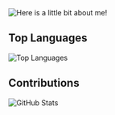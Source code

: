 <img src="https://github.com/Seanmmajor/Seanmmajor/blob/master/github_README.pde" alt="Here is a little bit about me!">

## Top Languages
![Top Languages](https://github-readme-stats.vercel.app/api/top-langs/?username=Seanmmajor&show_icons=true&theme=dracula)
## Contributions
![GitHub Stats](https://github-readme-stats.vercel.app/api?username=Seanmmajor&show_icons=true&show_icons=true&theme=dracula)

